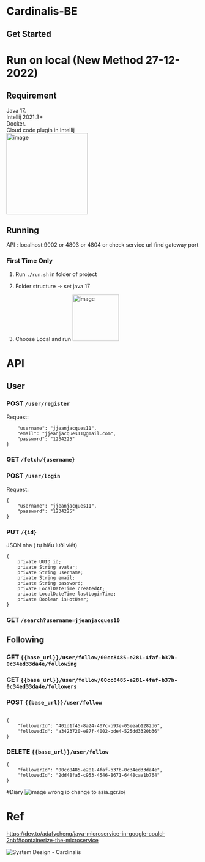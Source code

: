 # Cardinalis-BE
## Get Started



# Run on local (New Method 27-12-2022)      
## Requirement
Java 17.   
Intellij 2021.3+    
Docker.    
Cloud code plugin in Intellij     
<img width="212" alt="image" src="https://user-images.githubusercontent.com/67695658/209797868-73e07298-38f2-4ff8-abb2-b6b3587b2dc1.png">

## Running

API : localhost:9002 or 4803 or 4804 or check service url find gateway port

### First Time Only
1. Run ```./run.sh``` in folder of project

2. Folder structure -> set java 17  

3. Choose Local and run  <img width="121" alt="image" src="https://user-images.githubusercontent.com/67695658/209936790-29aa12c0-bde1-4b1a-82ef-03c04efe12d3.png">



# API
## User

### POST ```/user/register```
Request:
```{
    "username": "jjeanjacques11",
    "email": "jjeanjacques11@gmail.com",
    "password": "1234225"
}
```

### GET ```/fetch/{username}```

### POST ```/user/login```
Request:
```
{
    "username": "jjeanjacques11",
    "password": "1234225"
}
```

### PUT ```/{id}```
JSON nha ( tự hiểu lười viết) 
```
{
    private UUID id;
    private String avatar;
    private String username;
    private String email;
    private String password;
    private LocalDateTime createdAt;
    private LocalDateTime lastLoginTime;
    private Boolean isHotUser;
}
```
### GET ```/search?username=jjeanjacques10``` 

## Following

### GET ```{{base_url}}/user/follow/00cc8485-e281-4faf-b37b-0c34ed33da4e/following```

### GET ```{{base_url}}/user/follow/00cc8485-e281-4faf-b37b-0c34ed33da4e/followers```

### POST ```{{base_url}}/user/follow```
```

{
    "followerId": "401d1f45-8a24-407c-b93e-05eeab1282d6",
    "followedId": "a3423720-e87f-4002-bde4-525dd3320b36"
}

```

### DELETE ```{{base_url}}/user/follow```
```
{
    "followerId": "00cc8485-e281-4faf-b37b-0c34ed33da4e",
    "followedId": "2dd48fa5-c953-4546-8671-6448caa1b764"
}
```

#Diary
![image](https://user-images.githubusercontent.com/67695658/207519786-3c1d9086-4bd7-45e2-9992-fe383979e736.png)
wrong ip change to asia.gcr.io/

# Ref
https://dev.to/adafycheng/java-microservice-in-google-could-2nbf#containerize-the-microservice

![System Design - Cardinalis](https://user-images.githubusercontent.com/67695658/204201001-31fae380-3132-4845-9307-07b08d4147d5.png)

